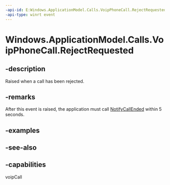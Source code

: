 ```yaml
---
-api-id: E:Windows.ApplicationModel.Calls.VoipPhoneCall.RejectRequested
-api-type: winrt event
---
```


<!-- Event syntax
public event Windows.Foundation.TypedEventHandler RejectRequested<Windows.ApplicationModel.Calls.VoipPhoneCall,  Windows.ApplicationModel.Calls.CallRejectEventArgs>
-->

# Windows.ApplicationModel.Calls.VoipPhoneCall.RejectRequested

## -description
Raised when a call has been rejected.

## -remarks
After this event is raised, the application must call [NotifyCallEnded](voipphonecall_notifycallended.md) within 5 seconds.

## -examples

## -see-also


## -capabilities
voipCall
